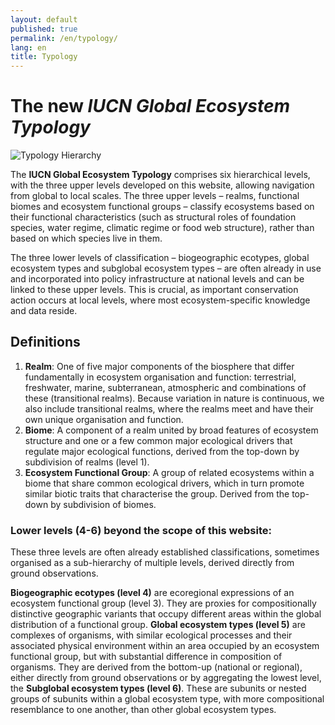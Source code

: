 ```yaml
---
layout: default
published: true
permalink: /en/typology/
lang: en
title: Typology
---
```

# The new *IUCN Global Ecosystem Typology*

![Typology Hierarchy]({{site.baseurl}}/assets/uploads/TypologyHierarchy.jpg)


The **IUCN Global Ecosystem Typology** comprises six hierarchical levels, with the three upper levels developed on this website, allowing navigation from global to local scales. The three upper levels – realms, functional biomes and ecosystem functional groups – classify ecosystems based on their functional characteristics (such as structural roles of foundation species, water regime, climatic regime or food web structure), rather than based on which species live in them.

The three lower levels of classification – biogeographic ecotypes, global ecosystem types and subglobal ecosystem types <!--//(see the [technical report](https://iucnrle.org/static/media/uploads/references/research-development/keith_etal_iucnglobalecosystemtypology_v1.01.pdf) for more information)//--> – are often already in use and incorporated into policy infrastructure at national levels and can be linked to these upper levels. This is crucial, as important conservation action occurs at local levels, where most ecosystem-specific knowledge and data reside.


## Definitions

1. **Realm**: One of five major components of the biosphere that differ fundamentally in ecosystem organisation and function: terrestrial, freshwater, marine, subterranean, atmospheric and combinations of these (transitional realms). Because variation in nature is continuous, we also include transitional realms, where the realms meet and have their own unique organisation and function.
2. **Biome**: A component of a realm united by broad features of ecosystem structure and one or a few common major ecological drivers that regulate major ecological functions, derived from the top-down by subdivision of realms (level 1).
3. **Ecosystem Functional Group**: A group of related ecosystems within a biome that share common ecological drivers, which in turn promote similar biotic traits that characterise the group. Derived from the top-down by subdivision of biomes.

<!--//
| | Level | Description |
|---|---|---|
|**1**|**Realm**| One of five major components of the biosphere that differ fundamentally in ecosystem organisation and function: terrestrial, freshwater, marine, subterranean, atmospheric and combinations of these (transitional realms). Because variation in nature is continuous, we also include transitional realms, where the realms meet and have their own unique organisation and function.|
|**2**|**Biome**|A component of a realm united by broad features of ecosystem structure and one or a few common major ecological drivers that regulate major ecological functions, derived from the top-down by subdivision of realms (level 1).|
|**3**|**Ecosystem Functional Group**|A group of related ecosystems within a biome that share common ecological drivers, which in turn promote similar biotic traits that characterise the group. Derived from the top-down by subdivision of biomes.|

//-->

### Lower levels (4-6) beyond the scope of this website:

These three levels are often already established classifications, sometimes organised as a sub-hierarchy of multiple levels, derived directly from ground observations.

**Biogeographic ecotypes (level 4)** are ecoregional expressions of an ecosystem functional group (level 3). They are proxies for compositionally distinctive geographic variants that occupy different areas within the global distribution of a functional group. **Global ecosystem types (level 5)** are complexes of organisms, with similar ecological processes and their associated physical environment within an area occupied by an ecosystem functional group, but with substantial difference in composition of organisms. They are derived from the bottom-up (national or regional), either directly from ground observations or by aggregating the lowest level, the **Subglobal ecosystem types (level 6)**. These are subunits or nested groups of subunits within a global ecosystem type, with more compositional resemblance to one another, than other global ecosystem types.
